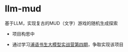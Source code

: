 # llm-mud
基于LLM，实现复古的MUD（文字）游戏的随机生成探索

- 项目构思中

- 通过学习[浦语书生大模型实战营第四期](https://github.com/InternLM/Tutorial)，争取实现该项目
